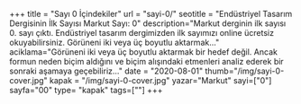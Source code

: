 +++
title = "Sayı 0 İçindekiler"
url = "sayi-0/"
seotitle = "Endüstriyel Tasarım Dergisinin İlk Sayısı Markut Sayı: 0"
description="Markut derginin ilk sayısı 0. sayı çıktı. Endüstriyel tasarım dergimizden ilk sayımızı online ücretsiz okuyabilirsiniz. Görüneni iki veya üç boyutlu aktarmak..."
aciklama="Görüneni iki veya üç boyutlu aktarmak bir hedef değil. Ancak formun neden biçim aldığını ve biçim alışındaki etmenleri analiz ederek bir sonraki aşamaya geçebiliriz..."
date = "2020-08-01"
thumb="/img/sayi-0-cover.jpg"
kapak = "/img/sayi-0-cover.jpg"
yazar="Markut"
sayi=["0"]
sayfa="00"
type= "kapak"
tags=[""]
+++

<a href="/sayi-0/giris/" id="next"></a>
